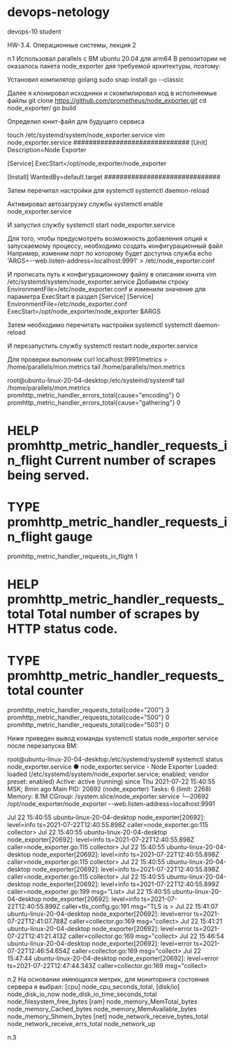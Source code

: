 # devops-netology
devops-10 student

HW-3.4. Операционные системы, лекция 2

п.1
Использовал parallels c ВМ ubuntu 20.04 для arm64
В репозитории не оказалось пакета node_exporter дяя требуемой архитектуры, поэтому:

Установил компилятор golang
sudo snap install go --classic

Далее я клонировал исходники и скомпилировал код в исполняемые файлы
git clone https://github.com/prometheus/node_exporter.git
cd node_exporter/
go build

Определил юнит-файл для будущего сервиса

touch /etc/systemd/system/node_exporter.service
vim node_exporter.service
##############################
[Unit]
Description=Node Exporter
 
[Service]
ExecStart=/opt/node_exporter/node_exporter
 
[Install]
WantedBy=default.target
##############################

Затем перечитал настройки для systemctl
systemctl daemon-reload

Активировал автозагрузку службы
systemctl enable node_exporter.service

И запустил службу
systemctl start node_exporter.service

Для того, чтобы предусмотреть возможность добавления опций к запускаемому процессу, необходимо создать конфигурационный файл
Например, изменим порт по которому будет доступна служба
echo 'ARGS=--web.listen-address=localhost:9991' > /etc/node_exporter.conf

И прописать путь к конфигурационному файлу в описании юнита
vim /etc/systemd/system/node_exporter.service
Добавили строку EnvironmentFile=/etc/node_exporter.conf и изменили значение для параметра ExecStart в раздел [Service]
[Service]
EnvironmentFile=/etc/node_exporter.conf
ExecStart=/opt/node_exporter/node_exporter $ARGS

Затем необходимо перечитать настройки systemctl
systemctl daemon-reload

И перезапустить службу
systemctl restart node_exporter.service

Для проверки выполним
curl localhost:9991/metrics > /home/parallels/mon.metrics
tail /home/parallels/mon.metrics

root@ubuntu-linux-20-04-desktop:/etc/systemd/system# tail /home/parallels/mon.metrics 
promhttp_metric_handler_errors_total{cause="encoding"} 0
promhttp_metric_handler_errors_total{cause="gathering"} 0
# HELP promhttp_metric_handler_requests_in_flight Current number of scrapes being served.
# TYPE promhttp_metric_handler_requests_in_flight gauge
promhttp_metric_handler_requests_in_flight 1
# HELP promhttp_metric_handler_requests_total Total number of scrapes by HTTP status code.
# TYPE promhttp_metric_handler_requests_total counter
promhttp_metric_handler_requests_total{code="200"} 3
promhttp_metric_handler_requests_total{code="500"} 0
promhttp_metric_handler_requests_total{code="503"} 0


Ниже приведен вывод команды systemctl status node_exporter.service после перезапуска ВМ:

root@ubuntu-linux-20-04-desktop:/etc/systemd/system# systemctl status node_exporter.service
● node_exporter.service - Node Exporter
     Loaded: loaded (/etc/systemd/system/node_exporter.service; enabled; vendor preset: enabled)
     Active: active (running) since Thu 2021-07-22 15:40:55 MSK; 8min ago
   Main PID: 20692 (node_exporter)
      Tasks: 6 (limit: 2268)
     Memory: 8.1M
     CGroup: /system.slice/node_exporter.service
             └─20692 /opt/node_exporter/node_exporter --web.listen-address=localhost:9991

Jul 22 15:40:55 ubuntu-linux-20-04-desktop node_exporter[20692]: level=info ts=2021-07-22T12:40:55.898Z caller=node_exporter.go:115 collector>
Jul 22 15:40:55 ubuntu-linux-20-04-desktop node_exporter[20692]: level=info ts=2021-07-22T12:40:55.898Z caller=node_exporter.go:115 collector>
Jul 22 15:40:55 ubuntu-linux-20-04-desktop node_exporter[20692]: level=info ts=2021-07-22T12:40:55.898Z caller=node_exporter.go:115 collector>
Jul 22 15:40:55 ubuntu-linux-20-04-desktop node_exporter[20692]: level=info ts=2021-07-22T12:40:55.898Z caller=node_exporter.go:115 collector>
Jul 22 15:40:55 ubuntu-linux-20-04-desktop node_exporter[20692]: level=info ts=2021-07-22T12:40:55.899Z caller=node_exporter.go:199 msg="List>
Jul 22 15:40:55 ubuntu-linux-20-04-desktop node_exporter[20692]: level=info ts=2021-07-22T12:40:55.899Z caller=tls_config.go:191 msg="TLS is >
Jul 22 15:41:07 ubuntu-linux-20-04-desktop node_exporter[20692]: level=error ts=2021-07-22T12:41:07.788Z caller=collector.go:169 msg="collect>
Jul 22 15:41:21 ubuntu-linux-20-04-desktop node_exporter[20692]: level=error ts=2021-07-22T12:41:21.413Z caller=collector.go:169 msg="collect>
Jul 22 15:46:54 ubuntu-linux-20-04-desktop node_exporter[20692]: level=error ts=2021-07-22T12:46:54.654Z caller=collector.go:169 msg="collect>
Jul 22 15:47:44 ubuntu-linux-20-04-desktop node_exporter[20692]: level=error ts=2021-07-22T12:47:44.343Z caller=collector.go:169 msg="collect>

п.2
На основании имеющихся метрик, для мониторинга состояния сервера я выбрал:
[cpu]
node_cpu_seconds_total,
[disk/io]
node_disk_io_now
node_disk_io_time_seconds_total
node_filesystem_free_bytes
[ram]
node_memory_MemTotal_bytes
node_memory_Cached_bytes
node_memory_MemAvailable_bytes
node_memory_Shmem_bytes
[net]
node_network_receive_bytes_total
node_network_receive_errs_total
node_network_up

п.3
